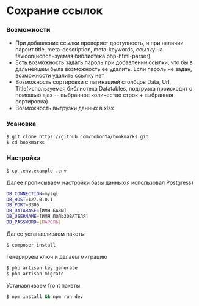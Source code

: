 # Сохрание ссылок

### Возможности
- При добавление ссылки проверяет доступность, и при наличии парсит title, meta-description, meta-keywords, ссылку на favicon(используемая библиотека php-html-parser)
- Есть возможность задать пароль при добавлении ссылки, что бы в дальнейшем была возможность ее удалить. Если пароль не задан, возможности удалить ссылку нет
- Возможность сортировки с пагинацией столбцов Data, Url, Title(используемая библиотека Datatables, подгрузка происходит с помошью ajax -- выбранное количество строк + выбранная сортировка)
- Возможность выгрузки данных в xlsx

### Усановка

```sh
$ git clone https://github.com/bobonYa/bookmarks.git
$ cd bookmarks
```


### Настройка

```sh
$ cp .env.example .env
```
Далее прописываем настройки базы данных(я использовал Postgress)
```sh
DB_CONNECTION=mysql
DB_HOST=127.0.0.1
DB_PORT=3306
DB_DATABASE=[ИМЯ БАЗЫ]
DB_USERNAME=[ИМЯ ПОЛЬЗОВАТЕЛЯ]
DB_PASSWORD=[ПАРОЛЬ]
```
Далее устанавливаем пакеты

```sh
$ composer install
```

Генерируем ключ и делаем миграцию
```sh
$ php artisan key:generate
$ php artisan migrate
```
Устанавливаем front пакеты
```sh
$ npm install && npm run dev
```
